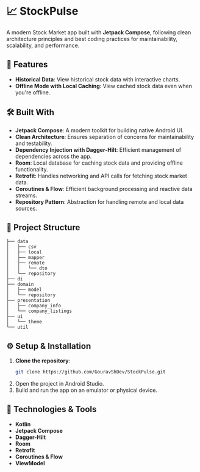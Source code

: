 # 📈 **StockPulse**  
A modern Stock Market app built with **Jetpack Compose**, following clean architecture principles and best coding practices for maintainability, scalability, and performance.

## 🚀 **Features**

- **Historical Data**: View historical stock data with interactive charts.
- **Offline Mode with Local Caching**: View cached stock data even when you're offline.

## 🛠 **Built With**

- **Jetpack Compose**: A modern toolkit for building native Android UI.
- **Clean Architecture**: Ensures separation of concerns for maintainability and testability.
- **Dependency Injection with Dagger-Hilt**: Efficient management of dependencies across the app.
- **Room**: Local database for caching stock data and providing offline functionality.
- **Retrofit**: Handles networking and API calls for fetching stock market data.
- **Coroutines & Flow**: Efficient background processing and reactive data streams.
- **Repository Pattern**: Abstraction for handling remote and local data sources.

## 📂 **Project Structure**
```
├── data
│   ├── csv
│   ├── local
│   ├── mapper
│   ├── remote
│   │   └── dto
│   └── repository
├── di
├── domain
│   ├── model
│   └── repository
├── presentation
│   ├── company_info
│   └── company_listings
├── ui
│   └── theme
└── util

```

## ⚙️ **Setup & Installation**

1. **Clone the repository**:
   ```bash
   git clone https://github.com/GouravShDev/StockPulse.git
2. Open the project in Android Studio.
3. Build and run the app on an emulator or physical device.

## 🔧 **Technologies & Tools**

- **Kotlin**
- **Jetpack Compose**
- **Dagger-Hilt**
- **Room**
- **Retrofit**
- **Coroutines & Flow**
- **ViewModel**
